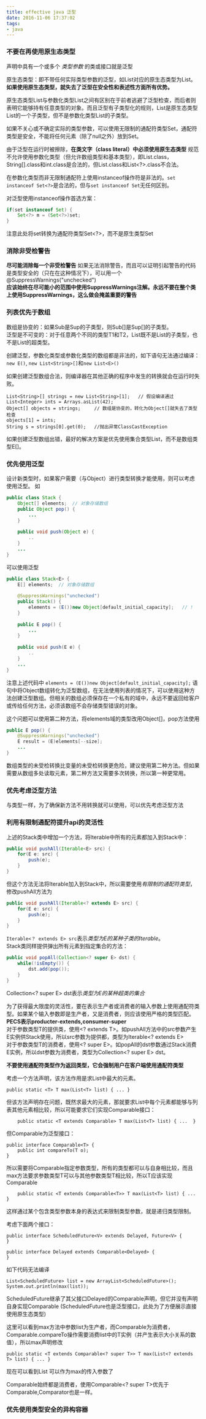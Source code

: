 ```yaml
---
title: effective java 泛型
date: 2016-11-06 17:37:02
tags:
- java
---
```

### 不要在再使用原生态类型
声明中具有一个或多个 *类型参数* 的类或接口就是泛型

原生态类型：即不带任何实际类型参数的泛型，如List<E>对应的原生态类型为List。  
**如果使用原生态类型，就失去了泛型在安全性和表述性方面所有优势。**

原生态类型List与参数化类型List<E>之间有区别在于前者逃避了泛型检查，而后者则表明它能够持有任意类型的对象。而且泛型有子类型化的规则，List<String>是原生态类型List的一个子类型，但不是参数化类型List<Object>的子类型。

如果不关心或不确定实际的类型参数，可以使用无限制的通配符类型Set<?>，通配符类型是安全，不能将任何元素（除了null之外）放到Set<?>。

由于泛型在运行时被擦除，**在类文字（class literal）中必须使用原生态类型** 规范不允许使用参数化类型（但允许数组类型和基本类型），即List.class，String[].class和int.class是合法的，但List<String>.class和List<?>.class不合法。  

在参数化类型而非无限制通配符上使用instanceof操作符是非法的。`set instanceof Set<?>`是合法的，但与`set instanceof Set`无任何区别。

对泛型使用instanceof操作首选方案：
```java
if(set instanceof Set) {
    Set<?> m = (Set<?>)set;
}
```
注意此处将set转换为通配符类型Set<?>，而不是原生类型Set


### 消除非受检警告
**尽可能消除每一个非受检警告**
如果无法消除警告，而且可以证明引起警告的代码是类型安全的（只在在这种情况下），可以用一个@SuppressWarnings("unchecked")  
**应该始终在尽可能小的范围中使用SuppressWarnings注解。永远不要在整个类上使用SuppressWarnings，这么做会掩盖重要的警告**  



### 列表优先于数组
数组是协变的：如果Sub是Sup的子类型，则Sub[]是Sup[]的子类型。  
泛型是不可变的：对于任意两个不同的类型T1和T2，List<T1>既不是List<T2>的子类型，也不是List<T2>的超类型。

创建泛型，参数化类型或参数化类型的数组都是非法的，如下语句无法通过编译：`new E()`, `new List<String>[]`和`new List<E>()`

如果创建泛型数组合法，则编译器在其他正确的程序中发生的转换就会在运行时失败。
```
List<String>[] strings = new List<String>[1];   // 假设编译通过
List<Integer> ints = Arrays.asList(42);
Object[] objects = strings;     // 数组是协变的，转化为Object[]就失去了类型检查
objects[1] = ints;
String s = strings[0].get(0);   //抛出异常ClassCastException
```
如果创建泛型数组出错，最好的解决方案是优先使用集合类型List<E>，而不是数组类型E[]。


### 优先使用泛型
设计新类型时，如果客户需要（与Object）进行类型转换才能使用，则可以考虑使用泛型。
如
```java
public class Stack {
    Object[] elements;  // 对象存储数组
    public Object pop() {
        ...
    }
    
    public void push(Object e) {
        ..
    }
    ... 
}
```
可以使用泛型
```java
public class Stack<E> {
    E[] elements;  // 对象存储数组
    
    @SuppressWarnings("unchecked")
    public Stack() {
        elements = (E())new Object[default_initial_capacity];   // !   
    }
    
    public E pop() {
        ...
    }
    
    public void push(E e) {
        ..
    }
    ... 
}
```
注意上述代码中 `elements = (E())new Object[default_initial_capacity];` 语句中将Object数组转化为泛型数组，在无法使用列表的情况下，可以使用这种方法创建泛型数组。但相关的数组必须保存在一个私有的域中，永远不要返回给客户或传给任何方法，必须该数组不会存储类型错误的对象。


这个问题可以使用第二种方法，将elements域的类型改用Object[]，pop方法使用
```java
public E pop() {
    @SuppressWarnings("unchecked")
    E result = (E)elements[--size];
    ...
}
```
数组类型的未受检转换比变量的未受检转换更危险，建议使用第二种方法。但如果需要从数组多处读取元素，第二种方法又需要多次转换，所以第一种更常用。

### 优先考虑泛型方法
与类型一样，为了确保新方法不用转换就可以使用，可以优先考虑泛型方法

###  利用有限制通配符提升api的灵活性
上述的Stack类中增加一个方法，将Iterable中所有的元素都加入到Stack中：
```java
public void pushAll(Iterable<E> src) {
    for(E e: src) {
        push(e);
    }
}
```
但这个方法无法将Iterable<Integer>加入到Stack<Number>中，所以需要使用*有限制的通配符类型*，修改pushAll方法为
```java
public void pushAll(Iterable<? extends E> src) {
    for(E e: src) {
        push(e);
    }
}
```
`Iterable<？ extends E> src`表示*类型为E的某种子类的Iterable*。  
Stack类同样提供弹出所有元素到指定集合的方法：
```java
public void popAll(Collection<? super E> dst) {
    while(!isEmpty()) {
        dst.add(pop());
    }
}
```
Collection<? super E> dst表示*类型为E的某种超类的集合*  

为了获得最大限度的灵活性，要在表示生产者或消费者的输入参数上使用通配符类型。如果某个输入参数即是生产者，又是消费者，则应该使用严格的类型匹配。  
**PECS表示producter-extends,consumer-super**   
对于参数类型T的提供类，使用<? extends T>。如pushAll方法中的src参数产生E实例供Stack使用，所以src参数为提供都，类型为Iterable<? extends E>  
对于参数类型T的消费者，使用<? super E>。如popAll的dst参数通过Stack消费E实例，所以dst参数为消费者，类型为Collection<? super E> dst。

**不要使用通配符类型作为返回类型，它会强制用户在客户端使用通配符类型**  

考虑一个方法声明，该方法作用是求List中最大的元素。
```
public static <T> T max(List<T> list) { ... }
```
但该方法声明存在问题，既然求最大的元素，那就要求List中每个元素都能够与列表其他元素相比较，所以可能要求它们实现Comparable接口：
```
	public static <T extends Comparable> T max(List<T> list) { ... 	}
```
但Comparable为泛型接口：
```
public interface Comparable<T> {
    public int compareTo(T o);
}
```
所以需要将Comparable指定参数类型，所有的类型都可以与自身相比较，而且max方法要求参数类型T可以与其他参数类型T相比较，所以T应该实现Comparable<T>
```
	public static <T extends Comparable<T>> T max(List<T> list) { ... }
```
这样通过某个包含类型参数本身的表达式来限制类型参数，就是递归类型限制。

考虑下面两个接口：
```
public interface ScheduledFuture<V> extends Delayed, Future<V> {
}

public interface Delayed extends Comparable<Delayed> {
}
```
如下代码无法编译
```
List<ScheduledFuture> list = new ArrayList<ScheduledFuture>();
System.out.println(max(list));

```
ScheduledFuture继承了其父接口Delayed的Comparable声明，但它并没有声明自身实现Comparable<ScheduledFuture>
(ScheduledFuture也是泛型接口，此处为了方便展示直接使用原生态类型)

这里可以看到max方法中参数list为生产者，而Comparable<T>为消费者，Comparable.compareTo操作需要消费list中的T实例（并产生表示大小关系的数值），所以max声明修改
```
public static <T extends Comparable<? super T>> T max(List<? extends T> list) { ... }
```
现在可以看到List<ScheduledFuture> 可以作为max的传入参数了  

Comparable始终都是消费者，使用Comparable<? super T>优先于Comparable<T>,Comparator也是一样。


### 优先使用类型安全的异构容器